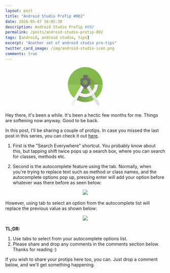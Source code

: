 ```yaml
---
layout: post
title: "Android Studio ProTip #002"
date: 2016-05-07 16:05:30
description: Android Studio ProTip #002
permalink: /posts/android-studio-protip-002
tags: [android, android studio, tips]
excerpt: "Another set of android studio pro-tips"
twitter_card_image: /img/android-studio-icon.png
comments: true
---
```


<p align="center">
	<img src="/img/android-studio-icon.png">
</p>



Hey there, it's been a while. It's been a hectic few months for me. Things are softening
now anyway. Good to be back.

In this post, I'll be sharing a couple of protips. In case you missed the
last post in this series, you can check it out [here]({{site.url}}/posts/android-studio-protip-001).

1. First is the "Search Everywhere" shortcut. You probably know about this, but tapping
shift twice pops up a search box, where you can search for classes, methods etc.


2. Second is the autocomplete feature using the tab. Normally, when you're trying to
replace text such as method or class names, and the autocomplete options pop up, pressing enter will add
your option before whatever was there before as seen below:

<p align="center">
	<img src="http://i.imgur.com/t0wCW2P.gif">
</p>

However, using tab to select an option from the autocomplete list will replace the
previous value as shown below:

<p align="center">
  <img src="http://imgur.com/JuKbDel.gif">
</p>


**TL;DR:**  
1. Use tabs to select from your autocomplete options list.  
2. Please share and drop any comments in the comments section below.
Thanks for reading :)

If you wish to share your protips here too, you can. Just drop a comment below, and
we'll get something happening.
